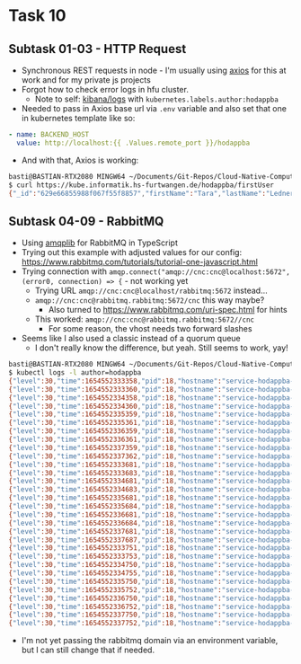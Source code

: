 # Task 10

## Subtask 01-03 - HTTP Request

- Synchronous REST requests in node - I'm usually using [axios](https://github.com/axios/axios) for this at work and for my private js projects
- Forgot how to check error logs in hfu cluster.
  - Note to self: [kibana/logs](https://kube.informatik.hs-furtwangen.de/kibana/app/logs) with `kubernetes.labels.author:hodappba`
- Needed to pass in Axios base url via `.env` variable and also set that one in kubernetes template like so:

```yaml
- name: BACKEND_HOST
  value: http://localhost:{{ .Values.remote_port }}/hodappba
```

- And with that, Axios is working:

```bash
basti@BASTIAN-RTX2080 MINGW64 ~/Documents/Git-Repos/Cloud-Native-Computing-INM1 (main)
$ curl https://kube.informatik.hs-furtwangen.de/hodappba/firstUser
{"_id":"629e66855988f067f55f8857","firstName":"Tara","lastName":"Ledner"}
```

## Subtask 04-09 - RabbitMQ

- Using [amqplib](https://www.npmjs.com/package/amqplib) for RabbitMQ in TypeScript
- Trying out this example with adjusted values for our config: <https://www.rabbitmq.com/tutorials/tutorial-one-javascript.html>
- Trying connection with `amqp.connect("amqp://cnc:cnc@localhost:5672", (error0, connection) => {` - not working yet
  - Trying URL `amqp://cnc:cnc@localhost/rabbitmq:5672` instead...
  - `amqp://cnc:cnc@rabbitmq.rabbitmq:5672/cnc` this way maybe?
    - Also turned to <https://www.rabbitmq.com/uri-spec.html> for hints
  - This worked: `amqp://cnc:cnc@rabbitmq.rabbitmq:5672//cnc`
    - For some reason, the vhost needs two forward slashes
- Seems like I also used a classic instead of a quorum queue
  - I don't really know the difference, but yeah. Still seems to work, yay!

```bash
basti@BASTIAN-RTX2080 MINGW64 ~/Documents/Git-Repos/Cloud-Native-Computing-INM1 (main)
$ kubectl logs -l author=hodappba
{"level":30,"time":1654552333358,"pid":18,"hostname":"service-hodappba-85fcfd8b86-8xrnq","msg":" [x] Sent Hello world"}
{"level":30,"time":1654552333360,"pid":18,"hostname":"service-hodappba-85fcfd8b86-8xrnq","msg":" [x] Received Hello world"}
{"level":30,"time":1654552334358,"pid":18,"hostname":"service-hodappba-85fcfd8b86-8xrnq","msg":" [x] Sent Hello world"}
{"level":30,"time":1654552334360,"pid":18,"hostname":"service-hodappba-85fcfd8b86-8xrnq","msg":" [x] Received Hello world"}
{"level":30,"time":1654552335359,"pid":18,"hostname":"service-hodappba-85fcfd8b86-8xrnq","msg":" [x] Sent Hello world"}
{"level":30,"time":1654552335361,"pid":18,"hostname":"service-hodappba-85fcfd8b86-8xrnq","msg":" [x] Received Hello world"}
{"level":30,"time":1654552336359,"pid":18,"hostname":"service-hodappba-85fcfd8b86-8xrnq","msg":" [x] Sent Hello world"}
{"level":30,"time":1654552336361,"pid":18,"hostname":"service-hodappba-85fcfd8b86-8xrnq","msg":" [x] Received Hello world"}
{"level":30,"time":1654552337359,"pid":18,"hostname":"service-hodappba-85fcfd8b86-8xrnq","msg":" [x] Sent Hello world"}
{"level":30,"time":1654552337362,"pid":18,"hostname":"service-hodappba-85fcfd8b86-8xrnq","msg":" [x] Received Hello world"}
{"level":30,"time":1654552333681,"pid":18,"hostname":"service-hodappba-85fcfd8b86-h4xf4","msg":" [x] Sent Hello world"}
{"level":30,"time":1654552333683,"pid":18,"hostname":"service-hodappba-85fcfd8b86-h4xf4","msg":" [x] Received Hello world"}
{"level":30,"time":1654552334681,"pid":18,"hostname":"service-hodappba-85fcfd8b86-h4xf4","msg":" [x] Sent Hello world"}
{"level":30,"time":1654552334683,"pid":18,"hostname":"service-hodappba-85fcfd8b86-h4xf4","msg":" [x] Received Hello world"}
{"level":30,"time":1654552335681,"pid":18,"hostname":"service-hodappba-85fcfd8b86-h4xf4","msg":" [x] Sent Hello world"}
{"level":30,"time":1654552335684,"pid":18,"hostname":"service-hodappba-85fcfd8b86-h4xf4","msg":" [x] Received Hello world"}
{"level":30,"time":1654552336681,"pid":18,"hostname":"service-hodappba-85fcfd8b86-h4xf4","msg":" [x] Sent Hello world"}
{"level":30,"time":1654552336684,"pid":18,"hostname":"service-hodappba-85fcfd8b86-h4xf4","msg":" [x] Received Hello world"}
{"level":30,"time":1654552337681,"pid":18,"hostname":"service-hodappba-85fcfd8b86-h4xf4","msg":" [x] Sent Hello world"}
{"level":30,"time":1654552337687,"pid":18,"hostname":"service-hodappba-85fcfd8b86-h4xf4","msg":" [x] Received Hello world"}
{"level":30,"time":1654552333751,"pid":18,"hostname":"service-hodappba-85fcfd8b86-xczzj","msg":" [x] Sent Hello world"}
{"level":30,"time":1654552333753,"pid":18,"hostname":"service-hodappba-85fcfd8b86-xczzj","msg":" [x] Received Hello world"}
{"level":30,"time":1654552334750,"pid":18,"hostname":"service-hodappba-85fcfd8b86-xczzj","msg":" [x] Sent Hello world"}
{"level":30,"time":1654552334755,"pid":18,"hostname":"service-hodappba-85fcfd8b86-xczzj","msg":" [x] Received Hello world"}
{"level":30,"time":1654552335750,"pid":18,"hostname":"service-hodappba-85fcfd8b86-xczzj","msg":" [x] Sent Hello world"}
{"level":30,"time":1654552335752,"pid":18,"hostname":"service-hodappba-85fcfd8b86-xczzj","msg":" [x] Received Hello world"}
{"level":30,"time":1654552336750,"pid":18,"hostname":"service-hodappba-85fcfd8b86-xczzj","msg":" [x] Sent Hello world"}
{"level":30,"time":1654552336752,"pid":18,"hostname":"service-hodappba-85fcfd8b86-xczzj","msg":" [x] Received Hello world"}
{"level":30,"time":1654552337750,"pid":18,"hostname":"service-hodappba-85fcfd8b86-xczzj","msg":" [x] Sent Hello world"}
{"level":30,"time":1654552337752,"pid":18,"hostname":"service-hodappba-85fcfd8b86-xczzj","msg":" [x] Received Hello world"}
```

- I'm not yet passing the rabbitmq domain via an environment variable, but I can still change that if needed.
